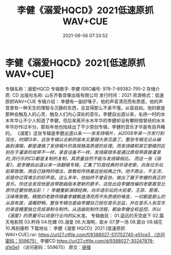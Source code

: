﻿---
title: 李健《溺爱HQCD》2021低速原抓WAV+CUE
date: 2021-09-06 07:33:52
categories: WAV车载音乐、镜像
tags: 华语中文
---
# 李健《溺爱HQCD》2021[低速原抓WAV+CUE]

专辑名称：溺爱HQCD
专辑歌手:
李健
ISRC编号:
978-7-89382-795-2
存储介质:
CD
出版社名称:
山东齐鲁音像出版有限公司
发行时间：2021
资源格式：低速原抓WAV+CUE
专辑介绍：
李健有一副好嗓子，他的声音清亮而有质感，他的声音里有一种天生的理智与沉静的东西，总显得那么不紧不慢。从容自如。他的歌是那种会触及人的心灵、触及人们内心深处的音乐。李健自出道以来，名扬一时的水木年华让不少人知道了李健，但后来离开水木年华的李健却没有攀附借曾经的水木年华炒作过半分。那些年他也陆续出了不少原创专辑，李健的音乐才华是有目共睹的。
《溺爱》这张专辑是李健出道以来*一一张发烧唱片，从2008年弟一次发行到现在，时隔13年，这张专辑以全新的版本又要跟大家见面了。整张专辑无论从编曲到演唱，都是遵循了发烧唱片的高规格高质感的处理。而发烧碟和其它歌碟的区别在于灌录的母带不一样，录音设备不一样，发烧碟很多是通过原母带直接灌录的,流行乐的CD都是复制的复制，其质量自然不能与发烧碟相比。
而这一张《溺爱》，是李健自出道以来一张翻唱专辑，汇集了10首经典的华语老歌，向各位乐坛前辈致敬。用自己独特的唱法，致敬和传扬着这些经典之作。他不商业，不主流，却是你过耳难忘的好声音。这么多年，他始终不曾妥协，做出了属于李健的真正的音乐。你还会发现他是自带歌曲版本更新的歌手，这些出自李健改编的老歌甚至比原作还要惊艳出彩！！
李健重新演绎经典，向华语乐坛的大前辈，王菲、那英、汪峰等致敬。精致的老歌伴随着李健飘逸清亮而不失质感的嗓音，一切都是那么的从容有度，温暖舒畅。整张专辑也是由李健自己担任音乐总监，并在音乐人张亚东的录音棚里独立完成录制与制作。从选曲到制作流程，都由李健全权监控。所以《溺爱》的质量可以说是行业内的*尖水准。
专辑曲目：
01.遥远的天空底下
02.露天电影院
03.矜持
04.陀螺
05.溺爱
06.大海啊，故乡
07.梦一场
08.窗台
09.绒花
10.再别康桥
下载地址：
李健《溺爱 HQCD》2021 [低速原抓WAV+CUE].rar: https://url27.ctfile.com/f/9388027-511752740-e51ce3 （访问密码：559675）
李健CD
https://url27.ctfile.com/d/9388027-30247878-d1e5e1
（访问密码：559675）
原文：[链接](https://blog.sina.com.cn/s/blog_1647c7e7601030ts1.html)